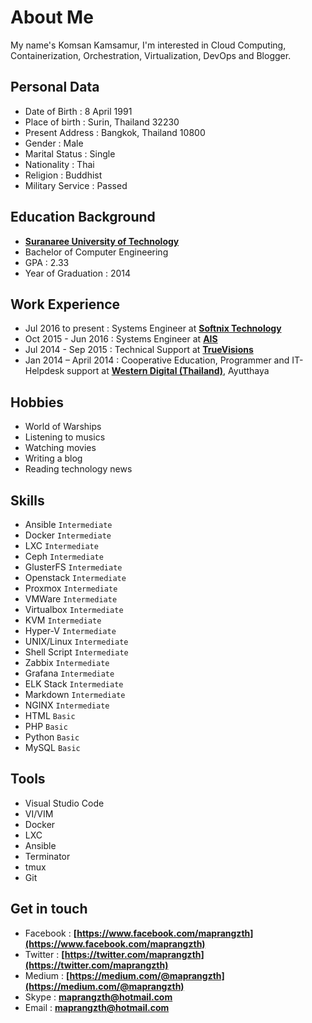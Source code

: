# About Me
My name's Komsan Kamsamur, I'm interested in Cloud Computing, Containerization, Orchestration, Virtualization, DevOps and Blogger.

## Personal Data
* Date of Birth : 8 April 1991
* Place of birth : Surin, Thailand 32230
* Present Address : Bangkok, Thailand 10800
* Gender : Male
* Marital Status : Single
* Nationality : Thai
* Religion : Buddhist
* Military Service : Passed

## Education Background 
* **[Suranaree University of Technology](http://www.sut.ac.th)**
* Bachelor of Computer Engineering
* GPA : 2.33
* Year of Graduation : 2014  

## Work Experience
* Jul 2016 to present : Systems Engineer at **[Softnix Technology](http://www.softnix.co.th)**
* Oct 2015 - Jun 2016 : Systems Engineer at **[AIS](http://www.ais.co.th/)**
* Jul 2014 - Sep 2015 : Technical Support at **[TrueVisions](http://truevisionsgroup.truecorp.co.th/)**  
* Jan 2014 – April 2014 : Cooperative Education, Programmer and IT-Helpdesk
support at **[Western Digital (Thailand)](https://www.wdc.com/about-wd.html)**, Ayutthaya

## Hobbies
* World of Warships
* Listening to musics
* Watching movies
* Writing a blog
* Reading technology news

## Skills
* Ansible `Intermediate`
* Docker `Intermediate`
* LXC `Intermediate`
* Ceph `Intermediate`
* GlusterFS `Intermediate`
* Openstack `Intermediate`
* Proxmox `Intermediate`
* VMWare `Intermediate`
* Virtualbox `Intermediate`
* KVM `Intermediate`
* Hyper-V `Intermediate`
* UNIX/Linux `Intermediate`
* Shell Script `Intermediate`
* Zabbix `Intermediate`
* Grafana `Intermediate`
* ELK Stack `Intermediate`
* Markdown `Intermediate`
* NGINX `Intermediate`
* HTML `Basic`
* PHP `Basic`
* Python `Basic`
* MySQL `Basic`

## Tools
* Visual Studio Code
* VI/VIM
* Docker
* LXC
* Ansible
* Terminator
* tmux
* Git

## Get in touch
* Facebook : **[https://www.facebook.com/maprangzth](https://www.facebook.com/maprangzth)**
* Twitter : **[https://twitter.com/maprangzth](https://twitter.com/maprangzth)**
* Medium : **[https://medium.com/@maprangzth](https://medium.com/@maprangzth)**
* Skype : **[maprangzth@hotmail.com](maprangzth@hotmail.com)**
* Email : **[maprangzth@hotmail.com](maprangzth@hotmail.com)**  
